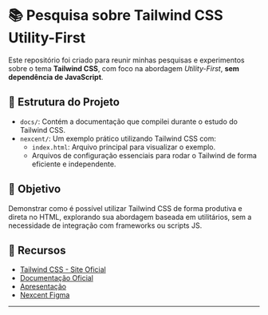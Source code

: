 # 📚 Pesquisa sobre Tailwind CSS Utility-First

Este repositório foi criado para reunir minhas pesquisas e experimentos sobre o tema **Tailwind CSS**, com foco na abordagem *Utility-First*, **sem dependência de JavaScript**.

## 📂 Estrutura do Projeto

- `docs/`: Contém a documentação que compilei durante o estudo do Tailwind CSS.
- `nexcent/`: Um exemplo prático utilizando Tailwind CSS com:
  - `index.html`: Arquivo principal para visualizar o exemplo.
  - Arquivos de configuração essenciais para rodar o Tailwind de forma eficiente e independente.

## 🚀 Objetivo

Demonstrar como é possível utilizar Tailwind CSS de forma produtiva e direta no HTML, explorando sua abordagem baseada em utilitários, sem a necessidade de integração com frameworks ou scripts JS.

## 🔗 Recursos

- [Tailwind CSS - Site Oficial](https://tailwindcss.com/)
- [Documentação Oficial](https://tailwindcss.com/docs)
- [Apresentação](https://www.canva.com/design/DAGuYKg6vNY/I8u1YlWjisPk4OGMFn8xxQ/edit?utm_content=DAGuYKg6vNY&utm_campaign=designshare&utm_medium=link2&utm_source=sharebutton)
- [Nexcent Figma](https://www.figma.com/community/file/1222060007934600841/minimal-landing-page-design-website-home-page-design-agency-website-ui-design)
---
